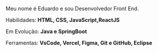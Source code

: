 <p align="left"> 
  Meu nome é Eduardo e sou Desenvolvedor Front End.
</p>

<p align="left">
  Habilidades: <strong>HTML, CSS, JavaScript,ReactJS</strong>
</p>
<p align="left">
  Em Evolução: <strong>Java e SpringBoot</strong>
</p>

<p align="left">
  Ferramentas: <strong>VsCode, Vercel, Figma, Git e GitHub, Eclipse</strong>
</p>

